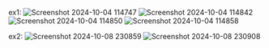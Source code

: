 ex1:
![Screenshot 2024-10-04 114747](https://github.com/user-attachments/assets/ffe87d5e-5197-4de4-869f-265d02d34d6a)
![Screenshot 2024-10-04 114842](https://github.com/user-attachments/assets/95c15ffa-9bdb-4977-b6f3-9b9e00559851)
![Screenshot 2024-10-04 114850](https://github.com/user-attachments/assets/226f1140-6089-4710-9010-25ed75fa0f8a)
![Screenshot 2024-10-04 114858](https://github.com/user-attachments/assets/f52d7a92-83fe-4425-b620-baf98deeaa24)


ex2:
![Screenshot 2024-10-08 230859](https://github.com/user-attachments/assets/6dc78d10-77bd-49fc-83fe-4ff1040f7904)
![Screenshot 2024-10-08 230908](https://github.com/user-attachments/assets/9dc15618-e885-485c-9a8f-d2e89a3e1038)
